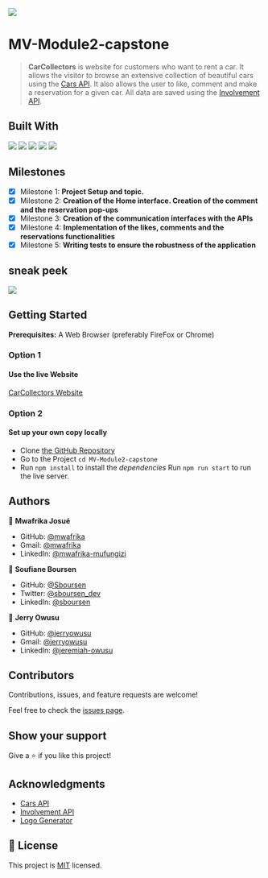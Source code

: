 ![](https://img.shields.io/badge/Microverse-blueviolet)

# MV-Module2-capstone

> **CarCollectors** is website for customers who want to rent a car. It allows the visitor to browse an extensive collection of beautiful cars using the [Cars API](https://carsapi1.docs.apiary.io/#reference/0/cars-collection). It also allows the user to like, comment and make a reservation for a given car. All data are saved using the [Involvement API](https://www.notion.so/Involvement-API-869e60b5ad104603aa6db59e08150270).

## Built With

![](https://img.shields.io/badge/HTML-5-orange)
![](https://img.shields.io/badge/Tailwind-CSS-blue)
![](https://img.shields.io/badge/JavaScript-ES6-yellow)
![](https://img.shields.io/badge/Webpack-5-green)
![](https://img.shields.io/badge/JEST-27-yellow)

## Milestones

- [x] Milestone 1: **Project Setup and topic.**
- [x] Milestone 2: **Creation of the Home interface. Creation of the comment and the reservation pop-ups**
- [x] Milestone 3: **Creation of the communication interfaces with the APIs**
- [x] Milestone 4: **Implementation of the likes, comments and the reservations functionalities**
- [x] Milestone 5: **Writing tests to ensure the robustness of the application**

## sneak peek

![](./src/images/home-screenshot.png)

## Getting Started

**Prerequisites:** A Web Browser (preferably FireFox or Chrome)

### **Option 1**

#### Use the live Website

[CarCollectors Website](https://mwafrika.github.io/carCollectors/)

### **Option 2**

#### Set up your own copy locally

- Clone [the GitHub Repository](https://github.com/mwafrika/carCollectors)
- Go to the Project `cd MV-Module2-capstone`
- Run `npm install` to install the _dependencies_ Run `npm run start` to run the live server.

## Authors

👤 **Mwafrika Josué**

- GitHub: [@mwafrika](https://github.com/mwafrika)
- Gmail: [@mwafrika](mwafrikajosue@gmail.com)
- LinkedIn: [@mwafrika-mufungizi](https://www.linkedin.com/in/mwafrika-mufungizi/)

👤 **Soufiane Boursen**

- GitHub: [@Sboursen](https://github.com/Sboursen)
- Twitter: [@sboursen_dev](https://twitter.com/sboursen_dev)
- LinkedIn: [@sboursen](https://linkedin.com/in/sboursen)

👤 **Jerry Owusu**

- GitHub: [@jerryowusu](https://github.com/jerryowusu)
- Gmail: [@jerryowusu](jerryowusu6133@gmail.com)
- LinkedIn: [@jeremiah-owusu](https://www.linkedin.com/in/jeremiah-owusu-b50a70173/)

## Contributors

Contributions, issues, and feature requests are welcome!

Feel free to check the [issues page](../../issues/).

## Show your support

Give a ⭐️ if you like this project!

## Acknowledgments

- [Cars API](https://carsapi1.docs.apiary.io/#reference/0/cars-collection)
- [Involvement API](https://www.notion.so/Involvement-API-869e60b5ad104603aa6db59e08150270)
- [Logo Generator](https://inkpx.com/word-art-generator)

## 📝 License

This project is [MIT](./MIT.md) licensed.
